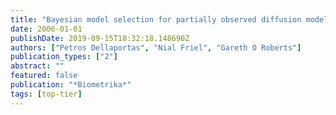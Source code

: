 ```yaml
---
title: "Bayesian model selection for partially observed diffusion models"
date: 2006-01-01
publishDate: 2019-09-15T18:32:18.148690Z
authors: ["Petros Dellaportas", "Nial Friel", "Gareth O Roberts"]
publication_types: ["2"]
abstract: ""
featured: false
publication: "*Biometrika*"
tags: [top-tier]
---
```


